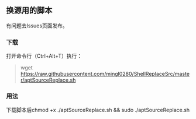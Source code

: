 ## 换源用的脚本

有问题去Issues页面发布。

### 下载

打开命令行（Ctrl+Alt+T）执行：

> wget https://raw.githubusercontent.com/mingl0280/ShellReplaceSrc/master/aptSourceReplace.sh


### 用法

下载脚本后chmod +x ./aptSourceReplace.sh  && sudo ./aptSourceReplace.sh
